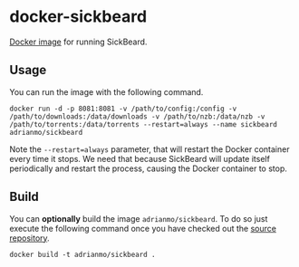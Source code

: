 # docker-sickbeard

[Docker image](https://registry.hub.docker.com/u/adrianmo/sickbeard/) for running SickBeard.

## Usage

You can run the image with the following command.

    docker run -d -p 8081:8081 -v /path/to/config:/config -v /path/to/downloads:/data/downloads -v /path/to/nzb:/data/nzb -v /path/to/torrents:/data/torrents --restart=always --name sickbeard adrianmo/sickbeard

Note the `--restart=always` parameter, that will restart the Docker container every time it stops. We need that because SickBeard will update itself periodically and restart the process, causing the Docker container to stop.


## Build

You can **optionally** build the image `adrianmo/sickbeard`. To do so just execute the following command once you have checked out the [source repository](https://github.com/adrianmo/docker-sickbeard).

    docker build -t adrianmo/sickbeard .
